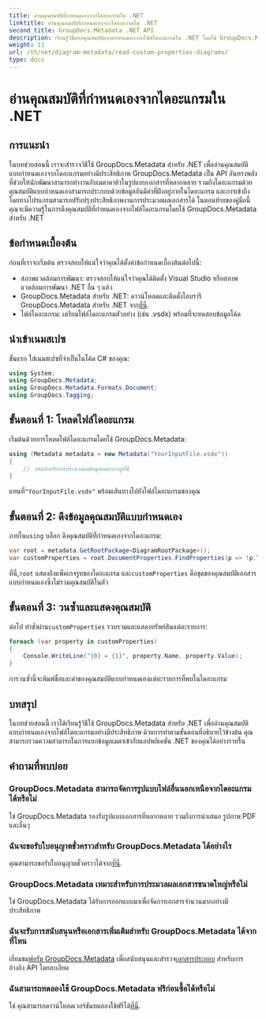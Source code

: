 ```yaml
---
title: อ่านคุณสมบัติที่กำหนดเองจากไดอะแกรมใน .NET
linktitle: อ่านคุณสมบัติที่กำหนดเองจากไดอะแกรมใน .NET
second_title: GroupDocs.Metadata .NET API
description: เรียนรู้วิธีแยกคุณสมบัติแบบกำหนดเองจากไฟล์ไดอะแกรมใน .NET โดยใช้ GroupDocs.Metadata คำแนะนำทีละขั้นตอนง่ายๆ สำหรับนักพัฒนา
weight: 11
url: /th/net/diagram-metadata/read-custom-properties-diagrams/
type: docs
---
```

# อ่านคุณสมบัติที่กำหนดเองจากไดอะแกรมใน .NET

## การแนะนำ
ในบทช่วยสอนนี้ เราจะสำรวจวิธีใช้ GroupDocs.Metadata สำหรับ .NET เพื่ออ่านคุณสมบัติแบบกำหนดเองจากไดอะแกรมอย่างมีประสิทธิภาพ GroupDocs.Metadata เป็น API อันทรงพลังที่ช่วยให้นักพัฒนาสามารถทำงานกับเมตาดาต้าในรูปแบบเอกสารที่หลากหลาย รวมถึงไดอะแกรมด้วย คุณสมบัติแบบกำหนดเองสามารถประกอบด้วยข้อมูลอันมีค่าที่ฝังอยู่ภายในไดอะแกรม และการเข้าถึงโดยทางโปรแกรมสามารถปรับปรุงประสิทธิภาพงานการประมวลผลเอกสารได้ ในตอนท้ายของคู่มือนี้ คุณจะมีความรู้ในการดึงคุณสมบัติที่กำหนดเองจากไฟล์ไดอะแกรมโดยใช้ GroupDocs.Metadata สำหรับ .NET
## ข้อกำหนดเบื้องต้น
ก่อนที่เราจะเริ่มต้น ตรวจสอบให้แน่ใจว่าคุณได้ตั้งค่าข้อกำหนดเบื้องต้นต่อไปนี้:
- สภาพแวดล้อมการพัฒนา: ตรวจสอบให้แน่ใจว่าคุณได้ติดตั้ง Visual Studio หรือสภาพแวดล้อมการพัฒนา .NET อื่น ๆ แล้ว
-  GroupDocs.Metadata สำหรับ .NET: ดาวน์โหลดและติดตั้งไลบรารี GroupDocs.Metadata สำหรับ .NET จาก[ที่นี่](https://releases.groupdocs.com/metadata/net/).
- ไฟล์ไดอะแกรม: เตรียมไฟล์ไดอะแกรมตัวอย่าง (เช่น .vsdx) พร้อมที่จะทดสอบข้อมูลโค้ด

## นำเข้าเนมสเปซ
ขั้นแรก ใส่เนมสเปซที่จำเป็นในโค้ด C# ของคุณ:
```csharp
using System;
using GroupDocs.Metadata;
using GroupDocs.Metadata.Formats.Document;
using GroupDocs.Tagging;
```
## ขั้นตอนที่ 1: โหลดไฟล์ไดอะแกรม
เริ่มต้นด้วยการโหลดไฟล์ไดอะแกรมโดยใช้ GroupDocs.Metadata:
```csharp
using (Metadata metadata = new Metadata("YourInputFile.vsdx"))
{
    // รหัสสำหรับการประมวลผลข้อมูลเมตาจะอยู่ที่นี่
}
```
 แทนที่`"YourInputFile.vsdx"` พร้อมเส้นทางไปยังไฟล์ไดอะแกรมของคุณ
## ขั้นตอนที่ 2: ดึงข้อมูลคุณสมบัติแบบกำหนดเอง
 ภายใน`using` บล็อก ดึงคุณสมบัติที่กำหนดเองจากไดอะแกรม:
```csharp
var root = metadata.GetRootPackage<DiagramRootPackage>();
var customProperties = root.DocumentProperties.FindProperties(p => !p.Tags.Contains(Tags.Document.BuiltIn));
```
 ที่นี่,`root` แสดงถึงแพ็คเกจรูทของไดอะแกรม และ`customProperties` คือชุดของคุณสมบัติเอกสารแบบกำหนดเองซึ่งไม่รวมคุณสมบัติในตัว
## ขั้นตอนที่ 3: วนซ้ำและแสดงคุณสมบัติ
 ต่อไป ทำซ้ำผ่าน`customProperties` รวบรวมและแสดงทรัพย์สินแต่ละรายการ:
```csharp
foreach (var property in customProperties)
{
    Console.WriteLine("{0} = {1}", property.Name, property.Value);
}
```
การวนซ้ำนี้จะพิมพ์ชื่อและค่าของคุณสมบัติแบบกำหนดเองแต่ละรายการที่พบในไดอะแกรม

## บทสรุป
ในบทช่วยสอนนี้ เราได้เรียนรู้วิธีใช้ GroupDocs.Metadata สำหรับ .NET เพื่ออ่านคุณสมบัติแบบกำหนดเองจากไฟล์ไดอะแกรมอย่างมีประสิทธิภาพ ด้วยการทำตามขั้นตอนที่อธิบายไว้ข้างต้น คุณสามารถรวมความสามารถในการแยกข้อมูลเมตาเข้ากับแอปพลิเคชัน .NET ของคุณได้อย่างราบรื่น

## คำถามที่พบบ่อย
### GroupDocs.Metadata สามารถจัดการรูปแบบไฟล์อื่นนอกเหนือจากไดอะแกรมได้หรือไม่
ใช่ GroupDocs.Metadata รองรับรูปแบบเอกสารที่หลากหลาย รวมถึงการนำเสนอ รูปภาพ PDF และอื่นๆ
### ฉันจะขอรับใบอนุญาตชั่วคราวสำหรับ GroupDocs.Metadata ได้อย่างไร
 คุณสามารถขอรับใบอนุญาตชั่วคราวได้จาก[ที่นี่](https://purchase.groupdocs.com/temporary-license/).
### GroupDocs.Metadata เหมาะสำหรับการประมวลผลเอกสารขนาดใหญ่หรือไม่
ใช่ GroupDocs.Metadata ได้รับการออกแบบมาเพื่อจัดการเอกสารจำนวนมากอย่างมีประสิทธิภาพ
### ฉันจะรับการสนับสนุนหรือเอกสารเพิ่มเติมสำหรับ GroupDocs.Metadata ได้จากที่ไหน
 เยี่ยมชม[ฟอรัม GroupDocs.Metadata](https://forum.groupdocs.com/c/metadata/14) เพื่อสนับสนุนและสำรวจ[เอกสารประกอบ](https://tutorials.groupdocs.com/metadata/net/) สำหรับการอ้างอิง API โดยละเอียด
### ฉันสามารถทดลองใช้ GroupDocs.Metadata ฟรีก่อนซื้อได้หรือไม่
 ใช่ คุณสามารถดาวน์โหลดเวอร์ชันทดลองใช้ฟรีได้[ที่นี่](https://releases.groupdocs.com/).
